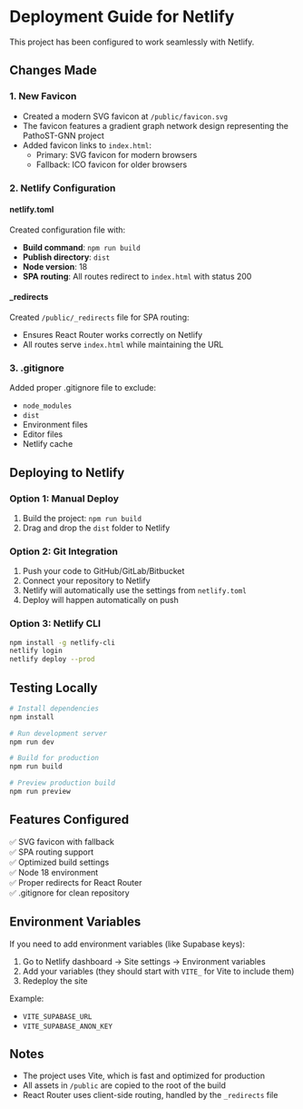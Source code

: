 # Deployment Guide for Netlify

This project has been configured to work seamlessly with Netlify.

## Changes Made

### 1. New Favicon
- Created a modern SVG favicon at `/public/favicon.svg` 
- The favicon features a gradient graph network design representing the PathoST-GNN project
- Added favicon links to `index.html`:
  - Primary: SVG favicon for modern browsers
  - Fallback: ICO favicon for older browsers

### 2. Netlify Configuration

#### netlify.toml
Created configuration file with:
- **Build command**: `npm run build`
- **Publish directory**: `dist`
- **Node version**: 18
- **SPA routing**: All routes redirect to `index.html` with status 200

#### _redirects
Created `/public/_redirects` file for SPA routing:
- Ensures React Router works correctly on Netlify
- All routes serve `index.html` while maintaining the URL

### 3. .gitignore
Added proper .gitignore file to exclude:
- `node_modules`
- `dist`
- Environment files
- Editor files
- Netlify cache

## Deploying to Netlify

### Option 1: Manual Deploy
1. Build the project: `npm run build`
2. Drag and drop the `dist` folder to Netlify

### Option 2: Git Integration
1. Push your code to GitHub/GitLab/Bitbucket
2. Connect your repository to Netlify
3. Netlify will automatically use the settings from `netlify.toml`
4. Deploy will happen automatically on push

### Option 3: Netlify CLI
```bash
npm install -g netlify-cli
netlify login
netlify deploy --prod
```

## Testing Locally

```bash
# Install dependencies
npm install

# Run development server
npm run dev

# Build for production
npm run build

# Preview production build
npm run preview
```

## Features Configured

✅ SVG favicon with fallback  
✅ SPA routing support  
✅ Optimized build settings  
✅ Node 18 environment  
✅ Proper redirects for React Router  
✅ .gitignore for clean repository  

## Environment Variables

If you need to add environment variables (like Supabase keys):
1. Go to Netlify dashboard → Site settings → Environment variables
2. Add your variables (they should start with `VITE_` for Vite to include them)
3. Redeploy the site

Example:
- `VITE_SUPABASE_URL`
- `VITE_SUPABASE_ANON_KEY`

## Notes

- The project uses Vite, which is fast and optimized for production
- All assets in `/public` are copied to the root of the build
- React Router uses client-side routing, handled by the `_redirects` file
